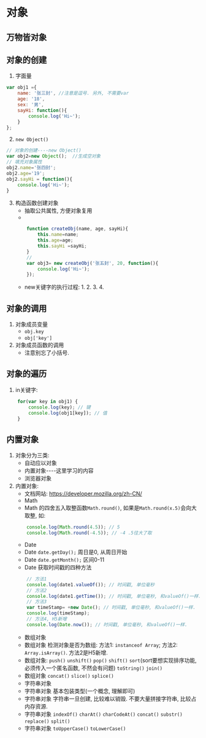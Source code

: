 # 对象

## 万物皆对象

## 对象的创建
1. 字面量
```js
var obj1 ={
    name: '张三封', //注意是逗号. 另外, 不需要var
    age: '18',
    sex: '男',
    sayHi: function(){
        console.log('Hi~');
    }
};
```
2. `new Object()`
```js
// 对象的创建----new Object()
var obj2=new Object();  //生成空对象
// 填充对象属性
obj2.name='张四封';
obj2.age='19';
obj2.sayHi = function(){
    console.log('Hi~');
}
```
3. 构造函数创建对象
    - 抽取公共属性, 方便对象复用
    - 
    ```js
        function createObj(name, age, sayHi){
            this.name=name;
            this.age=age;
            this.sayHi =sayHi;
        }
        // 
        var obj3= new createObj('张五封', 20, function(){
            console.log('Hi~');
        });
    ```
    - new关键字的执行过程: 1. 2. 3. 4. 

## 对象的调用
1. 对象成员变量
    - `obj.key`
    - `obj['key']`
2. 对象成员函数的调用
    - 注意别忘了小括号. 


## 对象的遍历
1. in关键字: 
```js
    for(var key in obj1) {
        console.log(key); // 键
        console.log(obj1[key]); // 值
    }
```
## 内置对象
1. 对象分为三类: 
    - 自动应以对象
    - 内置对象----这里学习的内容
    - 浏览器对象
2. 内置对象:
    - 文档网站: https://developer.mozilla.org/zh-CN/
    - Math
    - Math 的四舍五入取整函数`Math.round()`, 如果是`Math.round(x.5)`会向大取整, 如: 
    ```js
        console.log(Math.round(4.5)); // 5
        console.log(Math.round(-4.5)); // -4 .5往大了取
    ```
    - Date
    - Date `date.getDay();` 周日是0, 从周日开始
    - Date `date.getMonth();` 区间0-11
    - Date 获取时间戳的四种方法
    ```js
        // 方法1
        console.log(date1.valueOf()); // 时间戳, 单位毫秒
        // 方法2
        console.log(date1.getTime()); // 时间戳, 单位毫秒, 和valueOf()一样. 
        // 方法3       
        var timeStamp= +new Date(); // 时间戳, 单位毫秒, 和valueOf()一样. 
        console.log(timeStamp);
        // 方法4, H5新增
        console.log(Date.now()); // 时间戳, 单位毫秒, 和valueOf()一样. 
    ```
    - 数组对象
    - 数组对象 检测对象是否为数组: 方法1: `instanceof Array`; 方法2: `Array.isArray()`. 方法2是H5新增.
    - 数组对象: `push()` `unshift()` `pop()` `shift()` `sort`(sort要想实现排序功能, 必须传入一个匿名函数, 不然会有问题) `toString()` `join()`
    - 数组对象 `concat()` `slice()` `splice()`
    - 字符串对象
    - 字符串对象 基本包装类型(一个概念, 理解即可)
    - 字符串对象 字符串一旦创建, 比较难以销毁. 不要大量拼接字符串, 比较占内存资源. 
    - 字符串对象 `indexOf()` `charAt()` `charCodeAt()`       `concat()` `substr()` `replace()` `split()`   
    - 字符串对象 `toUpperCase()` `toLowerCase()`